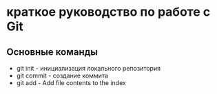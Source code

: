 # краткое руководство по работе с Git
## Основные команды
* git init - инициализация локального репозитория
* git commit - создание коммита
* git add -  Add file contents to the index